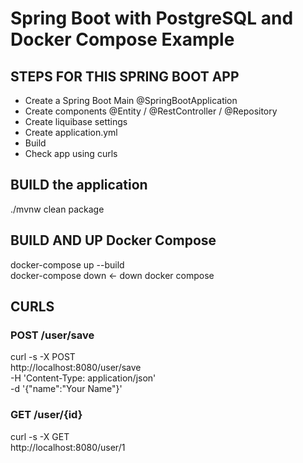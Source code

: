# Spring Boot with PostgreSQL and Docker Compose Example

## STEPS FOR THIS SPRING BOOT APP
- Create a Spring Boot Main @SpringBootApplication
- Create components @Entity / @RestController / @Repository
- Create liquibase settings
- Create application.yml
- Build 
- Check app using curls 

## BUILD the application 
./mvnw clean package

## BUILD AND UP Docker Compose 
docker-compose up --build   
docker-compose down <- down docker compose     

## CURLS 

### POST /user/save 
curl -s -X POST \
  http://localhost:8080/user/save \
  -H 'Content-Type: application/json' \
  -d '{"name":"Your Name"}'


### GET /user/{id}
curl -s -X GET \
  http://localhost:8080/user/1   